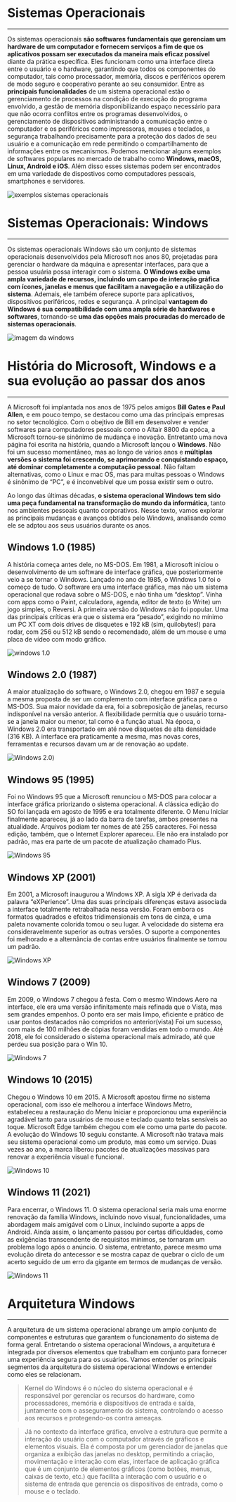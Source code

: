 # Sistemas Operacionais
---
 Os sistemas operacionais **são softwares fundamentais que gerenciam um hardware de um computador e fornecem serviços a fim de que os aplicativos possam ser executados da maneira mais eficaz possível** diante da prática específica. Eles funcionam como uma interface direta entre o usuário e o hardware, garantindo que todos os componentes do computador, tais como processador, memória, discos e periféricos operem de modo seguro e cooperativo perante ao seu consumidor. Entre as **principais funcionalidades** de um sistema operacional estão o gerenciamento de processos na condição de execução do programa envolvido, a gestão de memória disponibilizando espaço necessário para que não ocorra conflitos entre os programas desenvolvidos, o gerenciamento de dispositivos administrando a comunicação entre o computador e os periféricos como impressoras, mouses e teclados, a segurança trabalhando precisamente para a proteção dos dados de seu usuário e a comunicação em rede permitindo o compartilhamento de informações entre os mecanismos. Podemos mencionar alguns exemplos de softwares populares no mercado de trabalho como **Windows, macOS, Linux, Android e iOS**. Além disso esses sistemas podem ser encontrados em uma variedade  de dispostivos como computadores pessoais, smartphones e servidores.

![exemplos sistemas operacionais](https://s.zst.com.br/cms-assets/2023/12/o-que-e-sistema-operacional.webp)


# Sistemas Operacionais: Windows
---
Os sistemas operacionais Windows são um conjunto de sistemas operacionais desenvolvidos pela Microsoft nos anos 80, projetadas para gerenciar o hardware da máquina e apresentar interfaces, para que a pessoa usuária possa interagir com o sistema. **O Windows exibe uma ampla variedade de recursos, incluindo um campo de interação gráfica com ícones, janelas e menus que facilitam a navegação e a utilização do sistema**. Ademais, ele também oferece suporte para aplicativos, dispositivos periféricos, redes e segurança. A principal **vantagem do Windows é sua compatibilidade com uma ampla série de hardwares e softwares**, tornando-se **uma das opções mais procuradas do mercado de sistemas operacionais**.

![imagem da windows](https://t.ctcdn.com.br/adZODCQjZTNADLGL_QS_FyMZVkU=/768x432/smart/i467298.png)

# História do Microsoft, Windows e a sua evolução ao passar dos anos
---
A Microsoft foi implantada nos anos de 1975 pelos amigos **Bill Gates e Paul Allen**, e em pouco tempo, se destacou como uma das principais empresas no setor tecnológico. Com o obejtivo de Bill em desenvolver e vender softwares para computadores pessoais como o Altair 8800 da epóca, a Microsoft tornou-se sinônimo de mudança e inovação. Entretanto uma nova página foi escrita na história, quando a Microsoft lançou o **Windows**.
Não foi um sucesso momentâneo, mas ao longo de vários anos e **múltiplas versões o sistema foi crescendo, se aprimorando e conquistando espaço, até dominar completamente a computação pessoal**. Não faltam alternativas, como o Linux e mac OS, mas para muitas pessoas o Windows é sinônimo de “PC”, e é inconvebível que um possa existir sem o outro.

Ao longo das últimas décadas, **o sistema operacional Windows tem sido uma peça fundamental na transformação do mundo da informática**, tanto nos ambientes pessoais quanto corporativos. Nesse texto, vamos explorar as principais mudanças e avanços obtidos pelo Windows, analisando como ele se adptou aos seus usuários durante os anos.

## Windows 1.0 (1985)
A história começa antes dele, no MS-DOS. Em 1981, a Microsoft iniciou o desenvolvimento de um software de interface gráfica, que posteriormente veio a se tornar o Windows. Lançado no ano de 1985, o Windows 1.0 foi o começo de tudo. O software era uma interface gráfica, mas não um sistema operacional  que rodava sobre o MS-DOS, e não tinha um “desktop”. Vinha com apps como o Paint, calculadora, agenda, editor de texto (o Write) um jogo simples, o Reversi.
A primeira versão do Windows não foi popular. Uma das principais críticas era que o sistema era “pesado”, exigindo no mínimo um PC XT com dois drives de disquetes e 192 kB (sim, quilobytes!) para rodar, com 256 ou 512 kB sendo o recomendado, além de um mouse e uma placa de vídeo com modo gráfico.


![windows 1.0](https://operationalhistory.wordpress.com/wp-content/uploads/2011/10/1985_windows.png)

## Windows 2.0 (1987)
A maior atualização do software, o Windows 2.0, chegou em 1987 e seguia a mesma proposta de ser um complemento com interface gráfica para o MS-DOS. Sua maior novidade da era, foi a sobreposição de janelas, recurso indisponível na versão anterior.
A flexibilidade permitia que o usuário torna-se a janela maior ou menor, tal como é a função atual. Na época, o Windows 2.0 era transportado em até nove disquetes de alta densidade (316 KB). A interface era praticamente a mesma, mas novas cores, ferramentas e recursos davam um ar de renovação ao update.

![Windows 2.0](https://operationalhistory.wordpress.com/wp-content/uploads/2011/10/windows-2.gif))

## Windows 95 (1995) 
Foi no Windows 95 que a Microsoft renunciou o  MS-DOS para colocar a interface gráfica priorizando o sistema operacional. A clássica edição do SO foi lançada em agosto de 1995 e era totalmente diferente. 
O Menu Iniciar finalmente apareceu, já ao lado da barra de tarefas, ambos presentes na atualidade. Arquivos podiam ter nomes de até 255 caracteres. Foi nessa edição, também, que o Internet Explorer apareceu. Ele não era instalado por padrão, mas era parte de um pacote de atualização chamado Plus.

![Windows 95](https://blogger.googleusercontent.com/img/b/R29vZ2xl/AVvXsEgNQ4K4Onbb0Do9_CeMkHQDQRJrReCeO9GkHANiJaEA4zwMTqwziIgHzruVnHBzfyecx3TtOGREOJS8x7HcwvNFgjoDI4Sj0xtYCB9GeXHKJ07VLdiB27cnCDpskJ6mq-bIyIxTuvnVqG5f/s1600/windows95_big.png)

## Windows XP (2001)
Em 2001, a Microsoft inaugurou a  Windows XP. A sigla XP é derivada da palavra “eXPerience”. Uma das suas principais diferenças estava associada a  interface totalmente retrabalhada nessa versão. Foram embora os formatos quadrados e efeitos tridimensionais em tons de cinza, e uma paleta novamente colorida tomou o seu lugar. A velocidade do sistema era consideravelmente superior as outras versões. O suporte a componentes foi melhorado e a alternância de contas entre usuários finalmente se tornou um padrão.

![Windows XP]( https://cdn0-production-images-kly.akamaized.net/dYsGviZcW8xRh8lUSCYVtzvk2eI=/800x450/smart/filters:quality(75):strip_icc():format(webp)/kly-media-production/medias/594476/original/windows-140119b.jpg)

## Windows 7 (2009)
Em 2009, o Windows 7 chegou á festa. Com o mesmo Windows Aero na interface, ele era uma versão infinitamente mais refinada que o Vista, mas sem grandes empenhos. O ponto era ser mais limpo, eficiente e prático de usar pontos destacados não compridos no anterior(vista)
Foi um sucesso, com mais de 100 milhões de cópias foram vendidas em todo o mundo. Até 2018, ele foi considerado o sistema operacional mais admirado, até que perdeu sua posição para o Win 10.

![Windows 7](https://www.version2.dk/sites/mi/files/styles/original/public/2012-12/4955.png.webp?itok=WW0RAQOO)

## Windows 10 (2015)
Chegou o Windows 10 em 2015. A Microsoft apostou firme no sistema operacional, com isso ele melhorou a interface Windows Metro, estabeleceu a restauração do Menu Iniciar e proporcionou uma experiência agradável tanto para usuários de mouse e teclado quanto telas sensíveis ao toque. Microsoft Edge também chegou com ele como uma parte do pacote.
A evolução do Windows 10 seguiu constante. A Microsoft não tratava mais seu sistema operacional como um produto, mas como um serviço. Duas vezes ao ano, a marca liberou pacotes de atualizações massivas para renovar a experiência visual e funcional.

![Windows 10](https://s2-techtudo.glbimg.com/B74oIrgbNXlx2Z6i9Y85-xLfofs=/0x0:695x391/600x0/smart/filters:gifv():strip_icc()/i.s3.glbimg.com/v1/AUTH_08fbf48bc0524877943fe86e43087e7a/internal_photos/bs/2017/M/b/H0vSriQWuVyOcaTiwt2g/windows-10-s-e-restrito-a-apps-da-loja-oficial.png)

## Windows 11 (2021)
Para encerrar, o Windows 11.  O sistema operacional seria mais uma enorme renovação da família Windows, incluindo novo visual, funcionalidades, uma abordagem mais amigável com o Linux, incluindo suporte a apps de Android.
Ainda assim, o lançamento passou por certas dificuldades, como as exigências transcendente de requisitos mínimos, se tornaram um problema logo após o anúncio. O sistema, entretanto, parece mesmo uma evolução direta do antecessor e se mostra capaz de quebrar o ciclo de um acerto seguido de um erro da gigante em termos de mudanças de versão.

![Windows 11](https://pub-c2c1d9230f0b4abb9b0d2d95e06fd4ef.r2.dev/sites/42/2021/06/1-960x640.png)

# Arquitetura Windows
---
A arquitetura de um sistema operacional abrange um amplo conjunto de componentes e estruturas que garantem o funcionamento do sistema de forma geral. Entretando o sistema operacional Windows, a arquitetura é integrada por diversos elementos que trabalham em conjunto para fornecer uma experiência segura para os usuários. Vamos entender os principais segmentos da arquitetura do sistema operacional Windows e entender como eles se relacionam.

> Kernel do Windows é o núcleo do sistema operacional e é responsável por gerenciar os recursos do hardware, como processadores, memória e dispositivos de entrada e saída, juntamente com o asseguramento do sistema, controlando o acesso aos recursos e protegendo-os contra ameaças. 

> Já no contexto da interface gráfica, envolve a estrutura que permite a interação do usuário com o computador através de gráficos e elementos visuais. Ela é composta por um gerenciador de janelas que organiza a exibição das janelas no desktop, permitindo a criação, movimentação e interação com elas, interface de aplicação gráfica que é um conjunto de elementos gráficos (como botões, menus, caixas de texto, etc.) que facilita a interação com o usuário e o sistema de entrada que gerencia os dispositivos de entrada, como o mouse e o teclado.






















